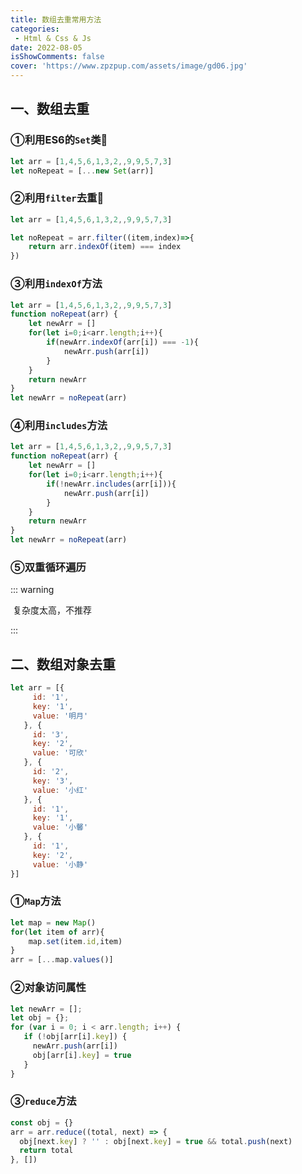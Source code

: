 ```yaml
---
title: 数组去重常用方法
categories: 
 - Html & Css & Js
date: 2022-08-05
isShowComments: false
cover: 'https://www.zpzpup.com/assets/image/gd06.jpg'
---
```


## 一、数组去重

### ①利用ES6的`Set`类:milky_way:

```javascript
let arr = [1,4,5,6,1,3,2,,9,9,5,7,3]
let noRepeat = [...new Set(arr)]
```

### ②利用`filter`去重:milky_way:

```javascript
let arr = [1,4,5,6,1,3,2,,9,9,5,7,3]

let noRepeat = arr.filter((item,index)=>{
    return arr.indexOf(item) === index
})
```

### ③利用`indexOf`方法

```javascript
let arr = [1,4,5,6,1,3,2,,9,9,5,7,3]
function noRepeat(arr) {
    let newArr = []
    for(let i=0;i<arr.length;i++){
        if(newArr.indexOf(arr[i]) === -1){
            newArr.push(arr[i])
        }
    }
    return newArr
}
let newArr = noRepeat(arr)
```

### ④利用`includes`方法

```javascript
let arr = [1,4,5,6,1,3,2,,9,9,5,7,3]
function noRepeat(arr) {
    let newArr = []
    for(let i=0;i<arr.length;i++){
        if(!newArr.includes(arr[i])){
            newArr.push(arr[i])
        }
    }
    return newArr
}
let newArr = noRepeat(arr)
```

### ⑤双重循环遍历

::: warning

​	复杂度太高，不推荐

:::

## 二、数组对象去重

```javascript
let arr = [{
     id: '1',
     key: '1',
     value: '明月'
   }, {
     id: '3',
     key: '2',
     value: '可欣'
   }, {
     id: '2',
     key: '3',
     value: '小红'
   }, {
     id: '1',
     key: '1',
     value: '小馨'
   }, {
     id: '1',
     key: '2',
     value: '小静'
}]
```



### ①`Map`方法

```javascript
let map = new Map()
for(let item of arr){
    map.set(item.id,item)
}
arr = [...map.values()]
```

### ②对象访问属性

```javascript
let newArr = [];
let obj = {};
for (var i = 0; i < arr.length; i++) {
   if (!obj[arr[i].key]) {
     newArr.push(arr[i])
     obj[arr[i].key] = true
   }
}
```

### ③`reduce`方法

```javascript
const obj = {}
arr = arr.reduce((total, next) => {
  obj[next.key] ? '' : obj[next.key] = true && total.push(next)
  return total
}, [])

```

